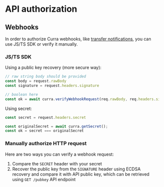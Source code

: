 # API authorization

## Webhooks

In order to authorize Curra webhooks, like [transfer notifications](/features/transfer_notifications.md), you can use JS/TS SDK or verify it manually.

### JS/TS SDK

Using a public key recovery (more secure way):

```js
// raw string body should be provided
const body = request.rawBody
const signature = request.headers.signature

// boolean here
const ok = await curra.verifyWebhookRequest(req.rawBody, req.headers.signature)
```

Using secret:

```js
const secret = request.headers.secret

const originalSecret = await curra.getSecret();
const ok = secret === originalSecret
```

### Manually authorize HTTP request

Here are two ways you can verify a webhook request:
1. Compare the `SECRET` header with your secret
2. Recover the public key from the `SIGNATURE` header using ECDSA recovery and compare it with API public key, which can be retrieved using `GET /pubkey` API endpoint



